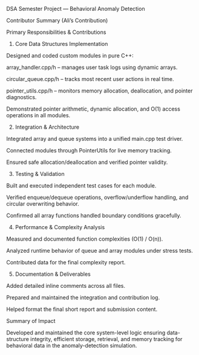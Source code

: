DSA Semester Project — Behavioral Anomaly Detection

Contributor Summary (Ali’s Contribution)

Primary Responsibilities & Contributions

1. Core Data Structures Implementation

Designed and coded custom modules in pure C++:

array_handler.cpp/h – manages user task logs using dynamic arrays.

circular_queue.cpp/h – tracks most recent user actions in real time.

pointer_utils.cpp/h – monitors memory allocation, deallocation, and pointer diagnostics.

Demonstrated pointer arithmetic, dynamic allocation, and O(1) access operations in all modules.

2. Integration & Architecture

Integrated array and queue systems into a unified main.cpp test driver.

Connected modules through PointerUtils for live memory tracking.

Ensured safe allocation/deallocation and verified pointer validity.

3. Testing & Validation

Built and executed independent test cases for each module.

Verified enqueue/dequeue operations, overflow/underflow handling, and circular overwriting behavior.

Confirmed all array functions handled boundary conditions gracefully.

4. Performance & Complexity Analysis

Measured and documented function complexities (O(1) / O(n)).

Analyzed runtime behavior of queue and array modules under stress tests.

Contributed data for the final complexity report.

5. Documentation & Deliverables

Added detailed inline comments across all files.

Prepared and maintained the integration and contribution log.

Helped format the final short report and submission content.

Summary of Impact

Developed and maintained the core system-level logic ensuring data-structure integrity, efficient storage, retrieval, and memory tracking for behavioral data in the anomaly-detection simulation.